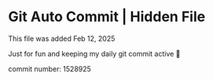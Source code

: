 # Git Auto Commit | Hidden File

This file was added Feb 12, 2025

Just for fun and keeping my daily git commit active 🤪

commit number: 1528925
